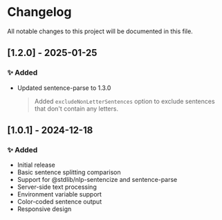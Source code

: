 # Changelog

All notable changes to this project will be documented in this file.

## [1.2.0] - 2025-01-25
### ✨ Added
- Updated sentence-parse to 1.3.0
  > Added `excludeNonLetterSentences` option to exclude sentences that don't contain any letters.

## [1.0.1] - 2024-12-18
### ✨ Added
- Initial release
- Basic sentence splitting comparison
- Support for @stdlib/nlp-sentencize and sentence-parse
- Server-side text processing
- Environment variable support
- Color-coded sentence output
- Responsive design
